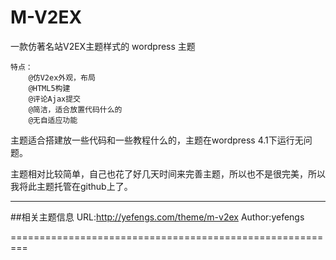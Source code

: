 # M-V2EX
一款仿著名站V2EX主题样式的 wordpress 主题

	特点：
		@仿V2ex外观，布局
		@HTML5构建
		@评论Ajax提交
		@简洁，适合放置代码什么的
		@无自适应功能



主题适合搭建放一些代码和一些教程什么的，主题在wordpress 4.1下运行无问题。


主题相对比较简单，自己也花了好几天时间来完善主题，所以也不是很完美，所以我将此主题托管在github上了。

----------------------------------------------------------
##相关主题信息
	URL:http://yefengs.com/theme/m-v2ex
	Author:yefengs

=========================================================
	
